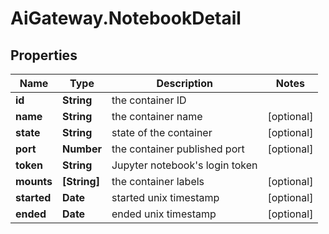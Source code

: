# AiGateway.NotebookDetail

## Properties
Name | Type | Description | Notes
------------ | ------------- | ------------- | -------------
**id** | **String** | the container ID | 
**name** | **String** | the container name | [optional] 
**state** | **String** | state of the container | [optional] 
**port** | **Number** | the container published port | [optional] 
**token** | **String** | Jupyter notebook&#39;s login token | 
**mounts** | **[String]** | the container labels | [optional] 
**started** | **Date** | started unix timestamp | [optional] 
**ended** | **Date** | ended unix timestamp | [optional] 


